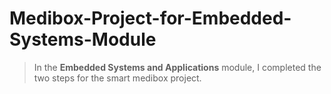 # Medibox-Project-for-Embedded-Systems-Module

> In the **Embedded Systems and Applications** module, I completed the two steps for the smart medibox project. 
